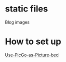 # static files 
Blog images

# How to set up 
[Use-PicGo-as-Picture-bed](https://www.svenshen.com/2022/09/14/Use-PicGo-as-Picture-bed/)
